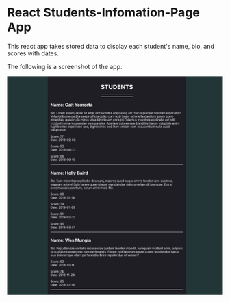 # React Students-Infomation-Page App

This react app takes stored data to display each student's name, bio, and scores with dates. 

The following is a screenshot of the app. 


![App Screeshot](./src/Image/pageScreenshot.jpg)

